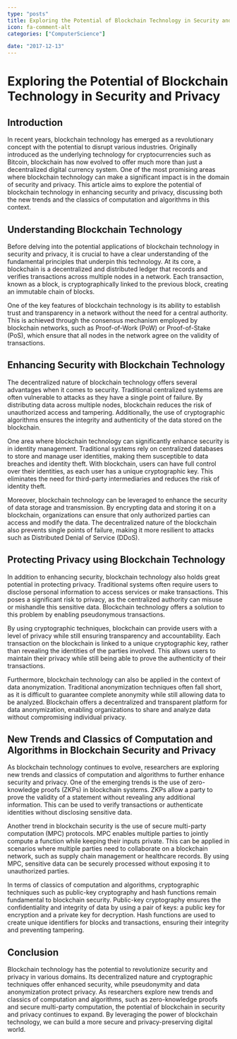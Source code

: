 ```yaml
---
type: "posts"
title: Exploring the Potential of Blockchain Technology in Security and Privacy
icon: fa-comment-alt
categories: ["ComputerScience"]

date: "2017-12-13"
---
```




# Exploring the Potential of Blockchain Technology in Security and Privacy

## Introduction

In recent years, blockchain technology has emerged as a revolutionary concept with the potential to disrupt various industries. Originally introduced as the underlying technology for cryptocurrencies such as Bitcoin, blockchain has now evolved to offer much more than just a decentralized digital currency system. One of the most promising areas where blockchain technology can make a significant impact is in the domain of security and privacy. This article aims to explore the potential of blockchain technology in enhancing security and privacy, discussing both the new trends and the classics of computation and algorithms in this context.

## Understanding Blockchain Technology

Before delving into the potential applications of blockchain technology in security and privacy, it is crucial to have a clear understanding of the fundamental principles that underpin this technology. At its core, a blockchain is a decentralized and distributed ledger that records and verifies transactions across multiple nodes in a network. Each transaction, known as a block, is cryptographically linked to the previous block, creating an immutable chain of blocks.

One of the key features of blockchain technology is its ability to establish trust and transparency in a network without the need for a central authority. This is achieved through the consensus mechanism employed by blockchain networks, such as Proof-of-Work (PoW) or Proof-of-Stake (PoS), which ensure that all nodes in the network agree on the validity of transactions.

## Enhancing Security with Blockchain Technology

The decentralized nature of blockchain technology offers several advantages when it comes to security. Traditional centralized systems are often vulnerable to attacks as they have a single point of failure. By distributing data across multiple nodes, blockchain reduces the risk of unauthorized access and tampering. Additionally, the use of cryptographic algorithms ensures the integrity and authenticity of the data stored on the blockchain.

One area where blockchain technology can significantly enhance security is in identity management. Traditional systems rely on centralized databases to store and manage user identities, making them susceptible to data breaches and identity theft. With blockchain, users can have full control over their identities, as each user has a unique cryptographic key. This eliminates the need for third-party intermediaries and reduces the risk of identity theft.

Moreover, blockchain technology can be leveraged to enhance the security of data storage and transmission. By encrypting data and storing it on a blockchain, organizations can ensure that only authorized parties can access and modify the data. The decentralized nature of the blockchain also prevents single points of failure, making it more resilient to attacks such as Distributed Denial of Service (DDoS).

## Protecting Privacy using Blockchain Technology

In addition to enhancing security, blockchain technology also holds great potential in protecting privacy. Traditional systems often require users to disclose personal information to access services or make transactions. This poses a significant risk to privacy, as the centralized authority can misuse or mishandle this sensitive data. Blockchain technology offers a solution to this problem by enabling pseudonymous transactions.

By using cryptographic techniques, blockchain can provide users with a level of privacy while still ensuring transparency and accountability. Each transaction on the blockchain is linked to a unique cryptographic key, rather than revealing the identities of the parties involved. This allows users to maintain their privacy while still being able to prove the authenticity of their transactions.

Furthermore, blockchain technology can also be applied in the context of data anonymization. Traditional anonymization techniques often fall short, as it is difficult to guarantee complete anonymity while still allowing data to be analyzed. Blockchain offers a decentralized and transparent platform for data anonymization, enabling organizations to share and analyze data without compromising individual privacy.

## New Trends and Classics of Computation and Algorithms in Blockchain Security and Privacy

As blockchain technology continues to evolve, researchers are exploring new trends and classics of computation and algorithms to further enhance security and privacy. One of the emerging trends is the use of zero-knowledge proofs (ZKPs) in blockchain systems. ZKPs allow a party to prove the validity of a statement without revealing any additional information. This can be used to verify transactions or authenticate identities without disclosing sensitive data.

Another trend in blockchain security is the use of secure multi-party computation (MPC) protocols. MPC enables multiple parties to jointly compute a function while keeping their inputs private. This can be applied in scenarios where multiple parties need to collaborate on a blockchain network, such as supply chain management or healthcare records. By using MPC, sensitive data can be securely processed without exposing it to unauthorized parties.

In terms of classics of computation and algorithms, cryptographic techniques such as public-key cryptography and hash functions remain fundamental to blockchain security. Public-key cryptography ensures the confidentiality and integrity of data by using a pair of keys: a public key for encryption and a private key for decryption. Hash functions are used to create unique identifiers for blocks and transactions, ensuring their integrity and preventing tampering.

## Conclusion

Blockchain technology has the potential to revolutionize security and privacy in various domains. Its decentralized nature and cryptographic techniques offer enhanced security, while pseudonymity and data anonymization protect privacy. As researchers explore new trends and classics of computation and algorithms, such as zero-knowledge proofs and secure multi-party computation, the potential of blockchain in security and privacy continues to expand. By leveraging the power of blockchain technology, we can build a more secure and privacy-preserving digital world.